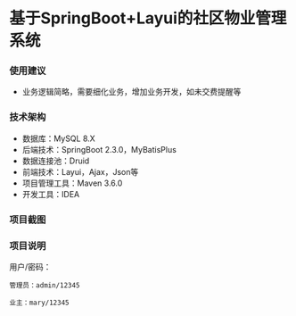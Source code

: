 # 基于SpringBoot+Layui的社区物业管理系统

### 使用建议
- 业务逻辑简略，需要细化业务，增加业务开发，如未交费提醒等
### 技术架构

- 数据库：MySQL 8.X
- 后端技术：SpringBoot 2.3.0，MyBatisPlus
- 数据连接池：Druid
- 前端技术：Layui，Ajax，Json等
- 项目管理工具：Maven 3.6.0
- 开发工具：IDEA

### 项目截图

### 项目说明
   用户/密码：

    管理员：admin/12345
    
    业主：mary/12345


### 



